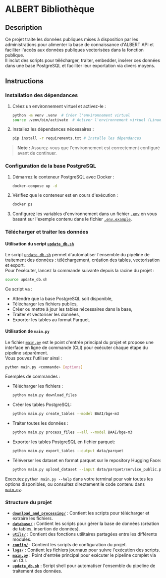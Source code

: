 # ALBERT Bibliothèque

## Description

Ce projet traite les données publiques mises à disposition par les administrations pour alimenter la base de connaissance d'ALBERT API et faciliter l'accès aux données publiques vectorisées dans la fonction publique.  
Il inclut des scripts pour télécharger, traiter, embedder, insérer ces données dans une base PostgreSQL et faciliter leur exportation via divers moyens.

## Instructions

### Installation des dépendances

1. Créez un environnement virtuel et activez-le :
   ```bash
   python -m venv .venv  # Créer l'environnement virtuel
   source .venv/bin/activate  # Activer l'environnement virtuel (Linux/Mac)
   ```

2. Installez les dépendances nécessaires :
   ```bash
   pip install -r requirements.txt # Installe les dépendances
   ```

> **Note :** Assurez-vous que l'environnement est correctement configuré avant de continuer.

### Configuration de la base PostgreSQL

1. Démarrez le conteneur PostgreSQL avec Docker :
   ```bash
   docker-compose up -d
   ```

2. Vérifiez que le conteneur est en cours d'exécution :
   ```bash
   docker ps
   ```

3. Configurez les variables d'environnement dans un fichier [`.env`](.env) en vous basant sur l'exemple contenu dans le fichier [`.env.example`](.env.example).

### Télécharger et traiter les données

#### Utilisation du script [`update_db.sh`](update_db.sh)

Le script [`update_db.sh`](update_db.sh) permet d'automatiser l'ensemble du pipeline de traitement des données : téléchargement, création des tables, vectorisation et export.  
Pour l'exécuter, lancez la commande suivante depuis la racine du projet :

```bash
source update_db.sh
```

Ce script va :
- Attendre que la base PostgreSQL soit disponible,
- Télécharger les fichiers publics,
- Créer ou mettre à jour les tables nécessaires dans la base,
- Traiter et vectoriser les données,
- Exporter les tables au format Parquet.

#### Utilisation de `main.py`

Le fichier [`main.py`](main.py) est le point d'entrée principal du projet et propose une interface en ligne de commande (CLI) pour exécuter chaque étape du pipeline séparément.  
Vous pouvez l'utiliser ainsi :

```bash
python main.py <commande> [options]
```

Exemples de commandes :
- Télécharger les fichiers :  
  ```bash
  python main.py download_files
  ```
- Créer les tables PostgreSQL:  
  ```bash
  python main.py create_tables --model BAAI/bge-m3
  ```
- Traiter toutes les données :  
  ```bash
  python main.py process_files --all --model BAAI/bge-m3
  ```
- Exporter les tables PostgreSQL en fichier parquet:  
  ```bash
  python main.py export_tables --output data/parquet
  ```
- Téléverser les dataset en format parquet sur le repository Hugging Face:
  ```bash
  python main.py upload_dataset --input data/parquet/service_public.parquet --dataset-name service-public
  ```


Executez `python main.py --help` dans votre terminal pour voir toutes les options disponibles, ou consultez directement le code contenu dans [`main.py`](main.py).

### Structure du projet

- **[`download_and_processing/`](download_and_processing/)** : Contient les scripts pour télécharger et extraire les fichiers.
- **[`database/`](database/)** : Contient les scripts pour gérer la base de données (création de tables, insertion de données).
- **[`utils/`](utils/)** : Contient des fonctions utilitaires partagées entre les différents modules.
- **[`config/`](config/)** : Contient les scripts de configuration du projet.
- **[`logs/`](logs/)** : Contient les fichiers journaux pour suivre l'exécution des scripts.
- **[`main.py`](main.py)** : Point d'entrée principal pour exécuter le pipeline complet via un CLI.
- **[`update_db.sh`](update_db.sh)** : Script shell pour automatiser l'ensemble du pipeline de traitement des données.